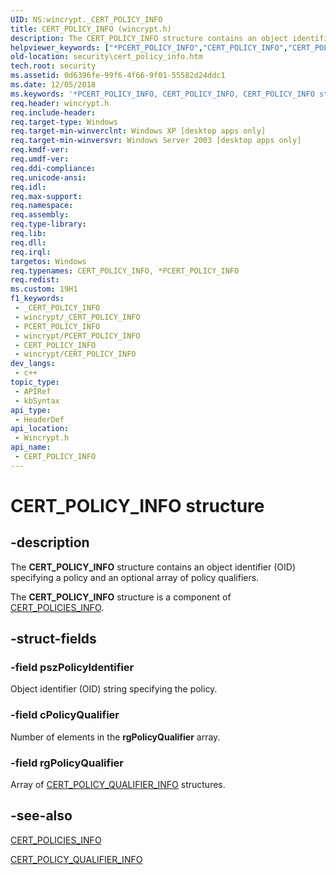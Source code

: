 ```yaml
---
UID: NS:wincrypt._CERT_POLICY_INFO
title: CERT_POLICY_INFO (wincrypt.h)
description: The CERT_POLICY_INFO structure contains an object identifier (OID) specifying a policy and an optional array of policy qualifiers.
helpviewer_keywords: ["*PCERT_POLICY_INFO","CERT_POLICY_INFO","CERT_POLICY_INFO structure [Security]","PCERT_POLICY_INFO","PCERT_POLICY_INFO structure pointer [Security]","_crypto2_cert_policy_info","security.cert_policy_info","wincrypt/CERT_POLICY_INFO","wincrypt/PCERT_POLICY_INFO"]
old-location: security\cert_policy_info.htm
tech.root: security
ms.assetid: 0d6396fe-99f6-4f66-9f01-55582d24ddc1
ms.date: 12/05/2018
ms.keywords: '*PCERT_POLICY_INFO, CERT_POLICY_INFO, CERT_POLICY_INFO structure [Security], PCERT_POLICY_INFO, PCERT_POLICY_INFO structure pointer [Security], _crypto2_cert_policy_info, security.cert_policy_info, wincrypt/CERT_POLICY_INFO, wincrypt/PCERT_POLICY_INFO'
req.header: wincrypt.h
req.include-header: 
req.target-type: Windows
req.target-min-winverclnt: Windows XP [desktop apps only]
req.target-min-winversvr: Windows Server 2003 [desktop apps only]
req.kmdf-ver: 
req.umdf-ver: 
req.ddi-compliance: 
req.unicode-ansi: 
req.idl: 
req.max-support: 
req.namespace: 
req.assembly: 
req.type-library: 
req.lib: 
req.dll: 
req.irql: 
targetos: Windows
req.typenames: CERT_POLICY_INFO, *PCERT_POLICY_INFO
req.redist: 
ms.custom: 19H1
f1_keywords:
 - _CERT_POLICY_INFO
 - wincrypt/_CERT_POLICY_INFO
 - PCERT_POLICY_INFO
 - wincrypt/PCERT_POLICY_INFO
 - CERT_POLICY_INFO
 - wincrypt/CERT_POLICY_INFO
dev_langs:
 - c++
topic_type:
 - APIRef
 - kbSyntax
api_type:
 - HeaderDef
api_location:
 - Wincrypt.h
api_name:
 - CERT_POLICY_INFO
---
```


# CERT_POLICY_INFO structure


## -description

The <b>CERT_POLICY_INFO</b> structure contains an object identifier (OID) specifying a policy and an optional array of policy qualifiers.

The <b>CERT_POLICY_INFO</b> structure is a component of 
<a href="/windows/desktop/api/wincrypt/ns-wincrypt-cert_policies_info">CERT_POLICIES_INFO</a>.

## -struct-fields

### -field pszPolicyIdentifier

Object identifier (OID) string specifying the policy.

### -field cPolicyQualifier

Number of elements in the <b>rgPolicyQualifier</b> array.

### -field rgPolicyQualifier

Array of 
<a href="/windows/desktop/api/wincrypt/ns-wincrypt-cert_policy_qualifier_info">CERT_POLICY_QUALIFIER_INFO</a> structures.

## -see-also

<a href="/windows/desktop/api/wincrypt/ns-wincrypt-cert_policies_info">CERT_POLICIES_INFO</a>



<a href="/windows/desktop/api/wincrypt/ns-wincrypt-cert_policy_qualifier_info">CERT_POLICY_QUALIFIER_INFO</a>